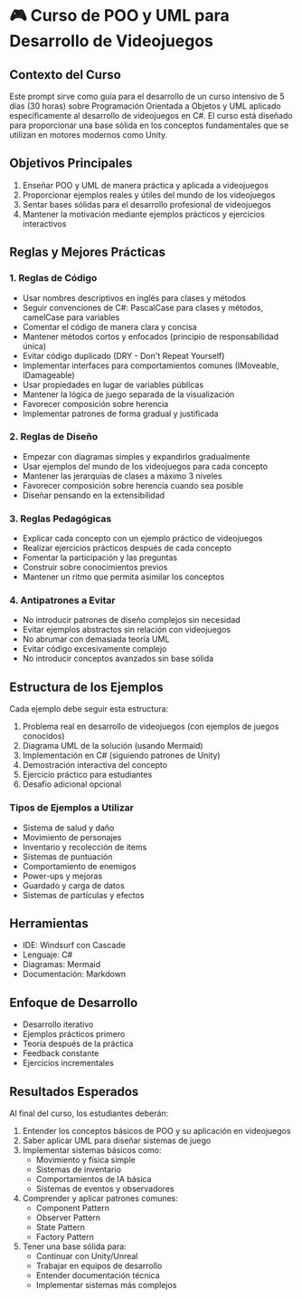 # 🎮 Curso de POO y UML para Desarrollo de Videojuegos

## Contexto del Curso
Este prompt sirve como guía para el desarrollo de un curso intensivo de 5 días (30 horas) sobre Programación Orientada a Objetos y UML aplicado específicamente al desarrollo de videojuegos en C#. El curso está diseñado para proporcionar una base sólida en los conceptos fundamentales que se utilizan en motores modernos como Unity.

## Objetivos Principales
1. Enseñar POO y UML de manera práctica y aplicada a videojuegos
2. Proporcionar ejemplos reales y útiles del mundo de los videojuegos
3. Sentar bases sólidas para el desarrollo profesional de videojuegos
4. Mantener la motivación mediante ejemplos prácticos y ejercicios interactivos

## Reglas y Mejores Prácticas

### 1. Reglas de Código
- Usar nombres descriptivos en inglés para clases y métodos
- Seguir convenciones de C#: PascalCase para clases y métodos, camelCase para variables
- Comentar el código de manera clara y concisa
- Mantener métodos cortos y enfocados (principio de responsabilidad única)
- Evitar código duplicado (DRY - Don't Repeat Yourself)
- Implementar interfaces para comportamientos comunes (IMoveable, IDamageable)
- Usar propiedades en lugar de variables públicas
- Mantener la lógica de juego separada de la visualización
- Favorecer composición sobre herencia
- Implementar patrones de forma gradual y justificada

### 2. Reglas de Diseño
- Empezar con diagramas simples y expandirlos gradualmente
- Usar ejemplos del mundo de los videojuegos para cada concepto
- Mantener las jerarquías de clases a máximo 3 niveles
- Favorecer composición sobre herencia cuando sea posible
- Diseñar pensando en la extensibilidad

### 3. Reglas Pedagógicas
- Explicar cada concepto con un ejemplo práctico de videojuegos
- Realizar ejercicios prácticos después de cada concepto
- Fomentar la participación y las preguntas
- Construir sobre conocimientos previos
- Mantener un ritmo que permita asimilar los conceptos

### 4. Antipatrones a Evitar
- No introducir patrones de diseño complejos sin necesidad
- Evitar ejemplos abstractos sin relación con videojuegos
- No abrumar con demasiada teoría UML
- Evitar código excesivamente complejo
- No introducir conceptos avanzados sin base sólida

## Estructura de los Ejemplos
Cada ejemplo debe seguir esta estructura:
1. Problema real en desarrollo de videojuegos (con ejemplos de juegos conocidos)
2. Diagrama UML de la solución (usando Mermaid)
3. Implementación en C# (siguiendo patrones de Unity)
4. Demostración interactiva del concepto
5. Ejercicio práctico para estudiantes
6. Desafío adicional opcional

### Tipos de Ejemplos a Utilizar
- Sistema de salud y daño
- Movimiento de personajes
- Inventario y recolección de items
- Sistemas de puntuación
- Comportamiento de enemigos
- Power-ups y mejoras
- Guardado y carga de datos
- Sistemas de partículas y efectos

## Herramientas
- IDE: Windsurf con Cascade
- Lenguaje: C#
- Diagramas: Mermaid
- Documentación: Markdown

## Enfoque de Desarrollo
- Desarrollo iterativo
- Ejemplos prácticos primero
- Teoría después de la práctica
- Feedback constante
- Ejercicios incrementales

## Resultados Esperados
Al final del curso, los estudiantes deberán:
1. Entender los conceptos básicos de POO y su aplicación en videojuegos
2. Saber aplicar UML para diseñar sistemas de juego
3. Implementar sistemas básicos como:
   - Movimiento y física simple
   - Sistemas de inventario
   - Comportamientos de IA básica
   - Sistemas de eventos y observadores
4. Comprender y aplicar patrones comunes:
   - Component Pattern
   - Observer Pattern
   - State Pattern
   - Factory Pattern
5. Tener una base sólida para:
   - Continuar con Unity/Unreal
   - Trabajar en equipos de desarrollo
   - Entender documentación técnica
   - Implementar sistemas más complejos
